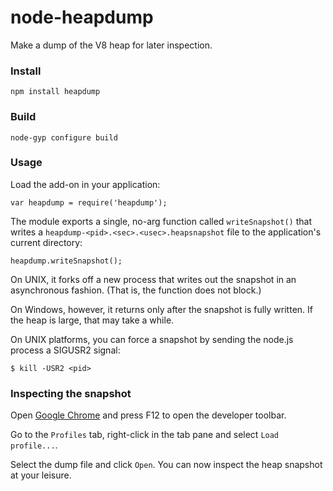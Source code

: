 node-heapdump
===

Make a dump of the V8 heap for later inspection.

### Install

    npm install heapdump

### Build

    node-gyp configure build

### Usage

Load the add-on in your application:

    var heapdump = require('heapdump');

The module exports a single, no-arg function called `writeSnapshot()` that
writes a `heapdump-<pid>.<sec>.<usec>.heapsnapshot` file to the application's current
directory:

    heapdump.writeSnapshot();

On UNIX, it forks off a new process that writes out the snapshot in an
asynchronous fashion.  (That is, the function does not block.)

On Windows, however, it returns only after the snapshot is fully written.
If the heap is large, that may take a while.

On UNIX platforms, you can force a snapshot by sending the node.js process
a SIGUSR2 signal:

    $ kill -USR2 <pid>

### Inspecting the snapshot

Open [Google Chrome](https://www.google.com/intl/en/chrome/browser/) and
press F12 to open the developer toolbar.

Go to the `Profiles` tab, right-click in the tab pane and select
`Load profile...`.

Select the dump file and click `Open`.  You can now inspect the heap snapshot
at your leisure.
